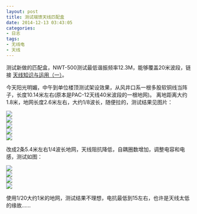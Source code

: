 ```yaml
---
layout: post
title: 测试端馈天线匹配盒
date: 2014-12-13 03:43:05
categories:
- 日志
tags:
- 无线电
- 天线
---
```


测试新做的匹配盒，NWT-500测试最低谐振频率12.3M，能够覆盖20米波段，链接 [天线知识与运用（一）](http://xwlogic.github.io/2014/11/ANT-1/)。

今天阳光明媚，中午到单位楼顶测试架设效果，从风井口系一根多股软铜线当阵子，长度10.14米左右(原本是PAC-12天线40米波段的一根地网)。
离地距离大约1.8米，地网长度2.6米左右，大约1/8波长，随便拉的，测试结果见图片：


![](https://github.com/bh3nvn/bh3nvn.github.io/raw/master/image/2014/2014-12-13-01.jpg)    
![](https://github.com/bh3nvn/bh3nvn.github.io/raw/master/image/2014/2014-12-13-02.jpg)    
![](https://github.com/bh3nvn/bh3nvn.github.io/raw/master/image/2014/2014-12-13-03.jpg)    
![](https://github.com/bh3nvn/bh3nvn.github.io/raw/master/image/2014/2014-12-13-04.jpg)    
![](https://github.com/bh3nvn/bh3nvn.github.io/raw/master/image/2014/2014-12-13-05.jpg)    


改成2条5.4米左右1/4波长地网，天线阻抗降低，自耦圈数增加，调整电容和电感，测试如图：

![](https://github.com/bh3nvn/bh3nvn.github.io/raw/master/image/2014/2014-12-13-06.jpg)    
![](https://github.com/bh3nvn/bh3nvn.github.io/raw/master/image/2014/2014-12-13-07.jpg)    
![](https://github.com/bh3nvn/bh3nvn.github.io/raw/master/image/2014/2014-12-13-08.jpg)    
![](https://github.com/bh3nvn/bh3nvn.github.io/raw/master/image/2014/2014-12-13-09.jpg)    


使用1/20大约1米的地网，测试结果不理想，电抗最低到15左右，也许是天线太低的缘故......
